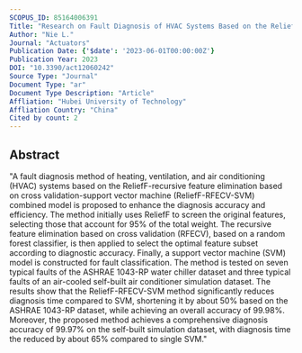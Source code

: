 ```yaml
---
SCOPUS_ID: 85164006391
Title: "Research on Fault Diagnosis of HVAC Systems Based on the ReliefF-RFECV-SVM Combined Model"
Author: "Nie L."
Journal: "Actuators"
Publication Date: {'$date': '2023-06-01T00:00:00Z'}
Publication Year: 2023
DOI: "10.3390/act12060242"
Source Type: "Journal"
Document Type: "ar"
Document Type Description: "Article"
Affliation: "Hubei University of Technology"
Affliation Country: "China"
Cited by count: 2
---
```


## Abstract
"A fault diagnosis method of heating, ventilation, and air conditioning (HVAC) systems based on the ReliefF-recursive feature elimination based on cross validation-support vector machine (ReliefF-RFECV-SVM) combined model is proposed to enhance the diagnosis accuracy and efficiency. The method initially uses ReliefF to screen the original features, selecting those that account for 95% of the total weight. The recursive feature elimination based on cross validation (RFECV), based on a random forest classifier, is then applied to select the optimal feature subset according to diagnostic accuracy. Finally, a support vector machine (SVM) model is constructed for fault classification. The method is tested on seven typical faults of the ASHRAE 1043-RP water chiller dataset and three typical faults of an air-cooled self-built air conditioner simulation dataset. The results show that the ReliefF-RFECV-SVM method significantly reduces diagnosis time compared to SVM, shortening it by about 50% based on the ASHRAE 1043-RP dataset, while achieving an overall accuracy of 99.98%. Moreover, the proposed method achieves a comprehensive diagnosis accuracy of 99.97% on the self-built simulation dataset, with diagnosis time the reduced by about 65% compared to single SVM."
